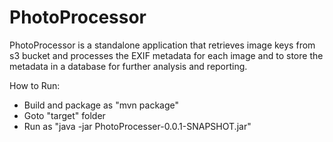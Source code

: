 # PhotoProcessor

PhotoProcessor is a standalone application that retrieves image keys from s3 bucket and processes the EXIF metadata for each image and to store the metadata in a database for further analysis and reporting.

How to Run:
- Build and package as "mvn package"
- Goto "target" folder
- Run as "java -jar PhotoProcesser-0.0.1-SNAPSHOT.jar"

